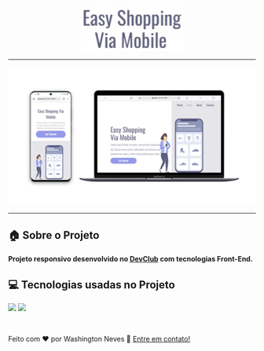 <p align="center">
  <img width="210px" src="https://github.com/wneves-dev/projeto-devclub-front-end-easy-shopping-via-mobile-responsivo/blob/main/assets/logo-easy-shopping.png?raw=true"/>
</p>  
<!--
<h2 align="center">Esse foi um projeto que aprendi no <a href="https://rodolfomori.com.br/devclub">DevClub</a> </h2>
-->

---

<img src="https://github.com/wneves-dev/projeto-devclub-front-end-easy-shopping-via-mobile-responsivo/blob/main/assets/easy%20shopping.jpg?raw=true"/>

---

## :house: Sobre o Projeto

<h4> Projeto responsivo desenvolvido no <a href="https://rodolfomori.com.br/devclub">DevClub</a> com tecnologias Front-End. </h4>

## :computer: Tecnologias usadas no Projeto

<p>
  <a href="https://www.html.org.in/"><img src="https://img.shields.io/badge/HTML5-E34F26?style=for-the-badge&logo=html5&logoColor=white"/></a>
  <a href="https://www.css.org/"><img src="https://img.shields.io/badge/CSS3-1572B6?style=for-the-badge&logo=css3&logoColor=white"/><a>
</p>

<br>
 
Feito com ♥ por Washington Neves :wave: [Entre em contato!](https://www.linkedin.com/in/wneves-dev/)
